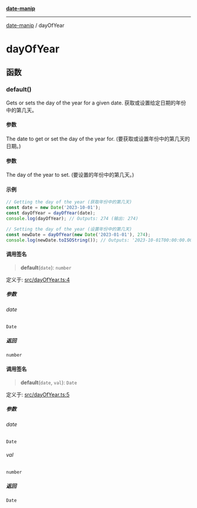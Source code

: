 [**date-manip**](index.md)

***

[date-manip](modules.md) / dayOfYear

# dayOfYear

## 函数

### default()

Gets or sets the day of the year for a given date.
获取或设置给定日期的年份中的第几天。

#### 参数

The date to get or set the day of the year for. (要获取或设置年份中的第几天的日期。)

#### 参数

The day of the year to set. (要设置的年份中的第几天。)

#### 示例

```ts
// Getting the day of the year (获取年份中的第几天)
const date = new Date('2023-10-01');
const dayOfYear = dayOfYear(date);
console.log(dayOfYear); // Outputs: 274 (输出: 274)

// Setting the day of the year (设置年份中的第几天)
const newDate = dayOfYear(new Date('2023-01-01'), 274);
console.log(newDate.toISOString()); // Outputs: '2023-10-01T00:00:00.000Z' (输出: '2023-10-01T00:00:00.000Z')
```

#### 调用签名

> **default**(`date`): `number`

定义于: [src/dayOfYear.ts:4](https://github.com/fengxinming/date-manip/blob/3800a276ff67972284419177dad55ada4d463d78/src/dayOfYear.ts#L4)

##### 参数

###### date

`Date`

##### 返回

`number`

#### 调用签名

> **default**(`date`, `val`): `Date`

定义于: [src/dayOfYear.ts:5](https://github.com/fengxinming/date-manip/blob/3800a276ff67972284419177dad55ada4d463d78/src/dayOfYear.ts#L5)

##### 参数

###### date

`Date`

###### val

`number`

##### 返回

`Date`
